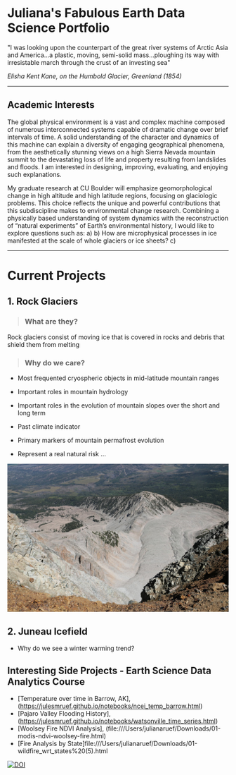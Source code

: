 # Juliana's Fabulous Earth Data Science Portfolio



"I was looking upon the counterpart of the great river systems of Arctic Asia and America...a plastic, moving, semi-solid mass...ploughing its way with irresistable march through the crust of an investing sea" 

*Elisha Kent Kane, on the Humbold Glacier, Greenland (1854)*


***

## Academic Interests

The global physical environment is a vast and complex machine composed of numerous interconnected systems capable of dramatic change over brief intervals of time. A solid understanding of the character and dynamics of this machine can explain a diversity of engaging geographical phenomena, from the aesthetically stunning views on a high Sierra Nevada mountain summit to the devastating loss of life and property resulting from landslides and floods. I am interested in designing, improving, evaluating, and enjoying such explanations.

My graduate research at CU Boulder will emphasize geomorphological change in high altitude and high latitude regions, focusing on glaciologic problems. This choice reflects the unique and powerful contributions that this subdiscipline makes to environmental change research. Combining a physically based understanding of system dynamics with the reconstruction of “natural experiments” of Earth’s environmental history, I would like to explore questions such as: 
a) 
b) How are microphysical processes in ice manifested at the scale of whole glaciers or ice sheets? 
c)

***
# Current Projects

## 1. Rock Glaciers
> ### What are they? 
Rock glaciers consist of moving ice that is covered in rocks and debris that shield them from melting

> ### Why do we care?

- Most	frequented cryospheric objects in	mid-latitude	mountain	ranges		

- Important	roles	in	mountain hydrology

- Important	roles	in	the	evolution	of	mountain slopes	over	the	short	and	long term

- Past climate indicator

- Primary	markers	of	mountain	permafrost	evolution

- Represent	a	real	natural risk …

![Mt. Sopris, CO](img/Mt_Sopris.jpeg)

## 2. Juneau Icefield 

- Why do we see a winter warming trend? 



## Interesting Side Projects - Earth Science Data Analytics Course 

* [Temperature over time in Barrow, AK],(https://julesmruef.github.io/notebooks/ncei_temp_barrow.html)
* [Pajaro Valley Flooding History], (https://julesmruef.github.io/notebooks/watsonville_time_series.html)
* [Woolsey Fire NDVI Analysis], (file:///Users/julianaruef/Downloads/01-modis-ndvi-woolsey-fire.html)
* [Fire Analysis by State]file:///Users/julianaruef/Downloads/01-wildfire_wrt_states%20(5).html
  



[![DOI](https://zenodo.org/badge/687226006.svg)](https://zenodo.org/badge/latestdoi/687226006)


